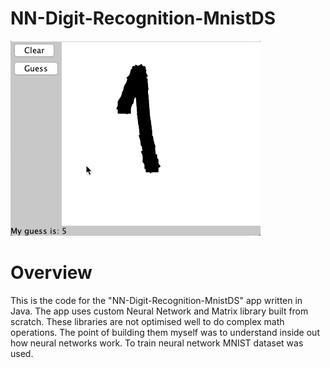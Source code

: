 # NN-Digit-Recognition-MnistDS

![](NN-Digit-Recognition-MnistDS.gif)

# Overview
This is the code for the "NN-Digit-Recognition-MnistDS" app written in Java. The app uses custom Neural Network and Matrix library built from scratch. These libraries are not optimised well to do complex math operations. The point of building them myself was to understand inside out how neural networks work.
To train neural network MNIST dataset was used.

